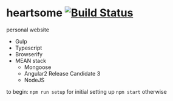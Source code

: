 # heartsome [![Build Status](https://travis-ci.org/Tiffachow/heartsome.svg?branch=master)](https://travis-ci.org/Tiffachow/heartsome)
personal website

*	Gulp
*	Typescript
*	Browserify
*	MEAN stack
	*	Mongoose
	*	Angular2 Release Candidate 3
	*	NodeJS

to begin:
`npm run setup` for initial setting up
`npm start` otherwise
